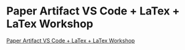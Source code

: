 # Paper Artifact VS Code + LaTex + LaTex Workshop
[Paper Artifact VS Code + LaTex + LaTex Workshop](https://aiwithcloud.com/2022/09/19/paper_artifact_vs_code__latex__latex_workshop/)
